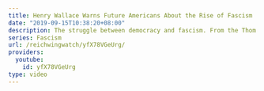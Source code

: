 ```yaml
---
title: Henry Wallace Warns Future Americans About the Rise of Fascism
date: "2019-09-15T10:38:20+08:00"
description: The struggle between democracy and fascism. From the Thom Hartmann program.
series: Fascism
url: /reichwingwatch/yfX78VGeUrg/
providers:
  youtube:
    id: yfX78VGeUrg
type: video
---
```

